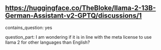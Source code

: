 ## https://huggingface.co/TheBloke/llama-2-13B-German-Assistant-v2-GPTQ/discussions/1

contains_question: yes

question_part: I am wondering if it is in line with the meta license to use llama 2 for other languages than English?